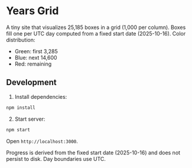 # Years Grid

A tiny site that visualizes 25,185 boxes in a grid (1,000 per column). Boxes fill one per UTC day computed from a fixed start date (2025-10-16). Color distribution:

- Green: first 3,285
- Blue: next 14,600
- Red: remaining

## Development

1. Install dependencies:

```bash
npm install
```

2. Start server:

```bash
npm start
```

Open `http://localhost:3000`.

Progress is derived from the fixed start date (2025-10-16) and does not persist to disk. Day boundaries use UTC.


